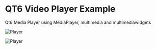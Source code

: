 # QT6 Video Player Example
Qt6 Media Player using MediaPlayer, multimedia and multimediawidgets


![Player](https://i.imgur.com/XxIB2rZ.png)

![Player](https://i.imgur.com/NChkSaD.png)
